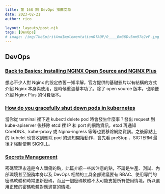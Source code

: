 ```yaml
---
title: 第 168 期 DevOps 推薦文章
date: 2023-02-21
author: rico

layout: layouts/post.njk
tags: [DevOps]
# image: /img/TheSpiritAndImplementationOfAOP/0____Bm36Dv5mm97e2vF.jpg
---
```


## DevOps

<!-- summary -->
### [Back to Basics: Installing NGINX Open Source and NGINX Plus](https://www.nginx.com/blog/back-to-basics-installing-nginx-open-source-and-nginx-plus/)

想必不少人對 Nginx 的設定依舊一知半解，官方提供的基礎影片以有結構的方式介紹 Nginx 本身與使用，是時候重溫基本功了。除了 open source 版本，也順便介紹 Nginx Plus 的付費版本。

<!-- summary -->

### [How do you gracefully shut down pods in kubernetes](https://itnext.io/how-do-you-gracefully-shut-down-pods-in-kubernetes-fb19f617cd67)

當你從 terminal 裡下達 kubectl delete pod 時會發生什麼事？發出 request 到 kube-apiserver 後移除 etcd 裡 IP 和 port 的網路資訊，etcd 再通知 CoreDNS、kube-proxy 或 Nginx-ingress 等等也要移除網路資訊。之後節點上的 kubelet 也會收到刪除 pod 的通知開始動作，會先看 preStop 、SIGTERM 最後才強制使用 SIGKILL。

### [Secrets Management](https://dzone.com/articles/secrets-management-1)

密碼管理永遠是令人頭痛的點，此篇介紹一些該注意的點，不論是生產、測試、內部環境甚至服務本身以及 DevOps 相關的工具全部建議要有 RBAC、使用專門的密碼軟體和時常更新密碼，而且一個密碼軟體不太可能支援所有使用情境，所以選用正確的密碼軟體對應適當的情境。